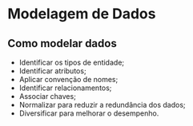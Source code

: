 # Modelagem de Dados

## Como modelar dados

- Identificar os tipos de entidade;
- Identificar atributos;
- Aplicar convenção de nomes;
- Identificar relacionamentos;
- Associar chaves;
- Normalizar para reduzir a redundância dos dados;
- Diversificar para melhorar o desempenho.

## 

